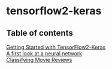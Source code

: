 # tensorflow2-keras

## Table of contents

[Getting Started with TensorFlow2-Keras](https://colab.research.google.com/github/farrokhkarimi/tensorflow/blob/master/000_Getting_Started_with_TensorFlow2-Keras.ipynb)  
[A first look at a neural network](https://colab.research.google.com/github/farrokhkarimi/tensorflow/blob/master/010_A_first_look_at_a_neural_network.ipynb)  
[Classifying Movie Reviews](https://colab.research.google.com/github/farrokhkarimi/tensorflow/blob/master/020_classifying_movie_reviews.ipynb)  
